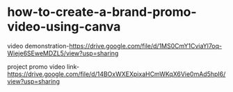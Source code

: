 # how-to-create-a-brand-promo-video-using-canva

video demonstration-https://drive.google.com/file/d/1MS0CmY1CviaYl7oq-Wieje6SEweMDZL5/view?usp=sharing

project promo video link-https://drive.google.com/file/d/14BOxWXEXpixaHCmWKqX6Vie0mAd5hpI6/view?usp=sharing
